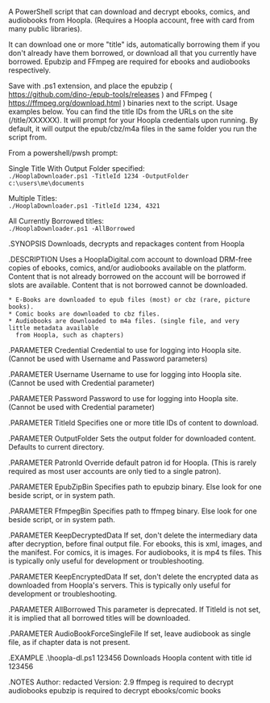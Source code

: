 A PowerShell script that can download and decrypt ebooks, comics, and audiobooks from Hoopla. (Requires a Hoopla account, free with card from many public libraries).

It can download one or more "title" ids, automatically borrowing them if you don't already have them borrowed, or download all that you currently have borrowed. Epubzip and FFmpeg are required for ebooks and audiobooks respectively.

Save with .ps1 extension, and place the epubzip ( https://github.com/dino-/epub-tools/releases ) and FFmpeg ( https://ffmpeg.org/download.html ) binaries next to the script. Usage examples below. You can find the title IDs from the URLs on the site (/title/XXXXXX). It will prompt for your Hoopla credentials upon running. By default, it will output the epub/cbz/m4a files in the same folder you run the script from.

From a powershell/pwsh prompt:

Single Title With Output Folder specified:  
```./HooplaDownloader.ps1 -TitleId 1234 -OutputFolder c:\users\me\documents```

Multiple Titles:  
```./HooplaDownloader.ps1 -TitleId 1234, 4321```

All Currently Borrowed titles:  
```./HooplaDownloader.ps1 -AllBorrowed```

.SYNOPSIS
    Downloads, decrypts and repackages content from Hoopla

.DESCRIPTION
    Uses a HooplaDigital.com account to download DRM-free copies of ebooks, comics,
    and/or audiobooks available on the platform. Content that is not already borrowed
    on the account will be borrowed if slots are available. Content that is not borrowed
    cannot be downloaded.

    * E-Books are downloaded to epub files (most) or cbz (rare, picture books).
    * Comic books are downloaded to cbz files.
    * Audiobooks are downloaded to m4a files. (single file, and very little metadata available
      from Hoopla, such as chapters)

.PARAMETER Credential
    Credential to use for logging into Hoopla site.
    (Cannot be used with Username and Password parameters)

.PARAMETER Username
    Username to use for logging into Hoopla site.
    (Cannot be used with Credential parameter)

.PARAMETER Password
    Password to use for logging into Hoopla site.
    (Cannot be used with Credential parameter)

.PARAMETER TitleId
    Specifies one or more title IDs of content to download.

.PARAMETER OutputFolder
    Sets the output folder for downloaded content. Defaults to current directory.

.PARAMETER PatronId
    Override default patron id for Hoopla. (This is rarely required as most user accounts are only tied
    to a single patron).

.PARAMETER EpubZipBin
    Specifies path to epubzip binary. Else look for one beside script, or in system path.

.PARAMETER FfmpegBin
    Specifies path to ffmpeg binary. Else look for one beside script, or in system path.

.PARAMETER KeepDecryptedData
    If set, don't delete the intermediary data after decryption, before final output file.
    For ebooks, this is xml, images, and the manifest. For comics, it is images. For audiobooks,
    it is mp4 ts files. This is typically only useful for development or troubleshooting.

.PARAMETER KeepEncryptedData
    If set, don't delete the encrypted data as downloaded from Hoopla's servers. This is typically
    only useful for development or troubleshooting.

.PARAMETER AllBorrowed
    This parameter is deprecated. If TitleId is not set, it is implied that all borrowed titles will
    be downloaded.

.PARAMETER AudioBookForceSingleFile
    If set, leave audiobook as single file, as if chapter data is not present.

.EXAMPLE
    .\hoopla-dl.ps1 123456
    Downloads Hoopla content with title id 123456

.NOTES
    Author: redacted
    Version: 2.9
    ffmpeg is required to decrypt audiobooks
    epubzip is required to decrypt ebooks/comic books
    

